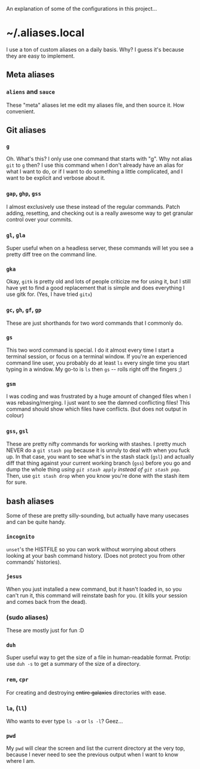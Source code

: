 An explanation of some of the configurations in this project...

# ~/.aliases.local

I use a ton of custom aliases on a daily basis.  Why?  I guess it's because they
are easy to implement.

## Meta aliases

### `aliens` and `sauce`

These "meta" aliases let me edit my aliases file, and then source it.  How
convenient.

## Git aliases

### `g`

Oh.  What's this?  I only use one command that starts with "g".  Why not alias
`git` to `g` then?  I use this command when I don't already have an alias for
what I want to do, or if I want to do something a little complicated, and I want
to be explicit and verbose about it.

### `gap`, `ghp`, `gss`

I almost exclusively use these instead of the regular commands.  Patch adding,
resetting, and checking out is a really awesome way to get granular control over
your commits.

### `gl`, `gla`

Super useful when on a headless server, these commands will let you see a pretty
diff tree on the command line.


### `gka`

Okay, `gitk` is pretty old and lots of people criticize me for using it, but I
still have yet to find a good replacement that is simple and does everything I
use gitk for.  (Yes, I have tried `gitx`)

### `gc`, `gh`, `gf`, `gp`

These are just shorthands for two word commands that I commonly do.

### `gs`

This two word command is special.  I do it almost every time I start a terminal
session, or focus on a terminal window.  If you're an experienced command line
user, you probably do at least `ls` every single time you start typing in a
window.  My go-to is `ls` then `gs` -- rolls right off the fingers ;)


### `gsm`

I was coding and was frustrated by a huge amount of changed files when I was
rebasing/merging.  I just want to see the damned conflicting files!  This
command should show which files have conflicts. (but does not output in colour)

### `gss`, `gsl`

These are pretty nifty commands for working with stashes.  I pretty much NEVER
do a `git stash pop` because it is unruly to deal with when you fuck up.  In
that case, you want to see what's in the stash stack (`gsl`) and actually diff
that thing against your current working branch (`gss`) before you go and dump
the whole thing *using `git stash apply` instead of `git stash pop`*.  Then, use
`git stash drop` when you know you're done with the stash item for sure.

## bash aliases

Some of these are pretty silly-sounding, but actually have many usecases and can
be quite handy.

### `incognito`

`unset`'s the HISTFILE so you can work without worrying about others looking at
your bash command history.  (Does not protect you from other commands'
histories).

### `jesus`

When you just installed a new command, but it hasn't loaded in, so you can't run
it, this command will reinstate bash for you.  (it kills your session and comes
back from the dead).

### (sudo aliases)

These are mostly just for fun :D

### `duh`

Super useful way to get the size of a file in human-readable format.  Protip:
use `duh -s` to get a summary of the size of a directory.

### `rem`, `cpr`

For creating and destroying ~~entire galaxies~~ directories with ease.

### `la`, (`ll`)

Who wants to ever type `ls -a` or `ls -l`?  Geez...

### `pwd`

My `pwd` will clear the screen and list the current directory at the very top,
because I never need to see the previous output when I want to know where I am.
